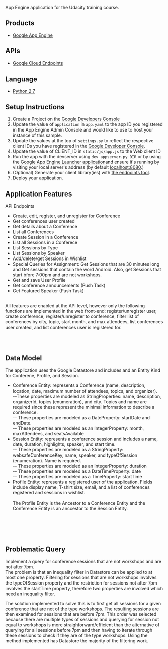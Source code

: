 App Engine application for the Udacity training course.

## Products
- [Google App Engine][1]

## APIs
- [Google Cloud Endpoints][3]

## Language
- [Python 2.7][2]

## Setup Instructions
1. Create a Project on the [Google Developers Console][4]
1. Update the value of `application` in `app.yaml` to the app ID you
   registered in the App Engine Admin Console and would like to use to host
   your instance of this sample.
1. Update the values at the top of `settings.py` to
   reflect the respective client IDs you have registered in the
   [Google Developer Console][4].
1. Update the value of CLIENT_ID in `static/js/app.js` to the Web client ID
1. Run the app with the devserver using `dev_appserver.py DIR` or by using the 
[Google App Engine Launcher application][5]and ensure it's running by visiting
 your local server's address (by default [localhost:8080][6].)
1. (Optional) Generate your client library(ies) with [the endpoints tool][7].
1. Deploy your application.

## Application Features
API Endpoints<br>
- Create, edit, register, and unregister for Conference <br>
- Get conferences user created <br>
- Get details about a Conference <br>
- List all Conferences <br>
- Create Session in a Conference <br>
- List all Sessions in a Conferece <br>
- List Sessions by Type <br>
- List Sessions by Speaker <br>
- Add/delete/get Sessions in Wishlist <br>
- Special Queries for Assignment: Get Sessions that are 30 minutes long and Get sessions that contain the word Android. Also, get Sessions that start bfore 7:00pm and are not workshops.<br>
- Get and save User Profile <br>
- Get conference announcements (Push Task) <br>
- Get Featured Speaker (Push Task) <br>
<br>
All features are enabled at the API level, however only the following functions are implemented in the web front-end: register/unregister user, create conference, register/unregister to conference, filter list of conferences by city, topic, start month, and max attendees, list conferences user created, and list conferences user is registered for.

<br><br>
## Data Model
The application uses the Google Datastore and includes and an Entity Kind for Conferene, Profile, and Session. <br>
- Conference Entity: represents a Conference (name, description, location, 
date, maximum number of attendees, topics, and organizer). <br>
--These properties are modeled as StringProperties: name, description, organizerId, topics (enumeration), and city. Topics and name are required since these represent the minimal information to describe a conference. <br>
-- These properties are modeled as a DateProperty: startDate and endDate.<br>
-- These properties are modeled as an IntegerProperty: month, maxAttendees, and seatsAvailable<br>
- Session Entity:  represents a conference session and includes a name, 
date, duration, highlights, speaker, and start time.<br>
-- These properties are modeled as a StringProperty: websafeConferenceKey, name, speaker, and typeOfSession (enumeration). Name is required.<br>
-- These properties are modeled as an IntegerProperty: duration<br>
-- These properties are modeled as a DateTimeProperty: date<br>
-- These properties are modeled as a TimeProperty: startTime<br>
- Profile Entity: represents a registered user of the application. Fields 
include display name, T-shirt size, email, and a list of conferences 
registered and sessions in wishlist. 
<br><br>
The Profile Entity is the Ancestor to a Conference Entity and the Conference Entity is an anccestor to the Session Entity.
<br>

<br><br>
## Problematic Query
Implement a query for conference sessions that are not workshops and are not after 7pm.
<br>
The problem is that an inequality filter in Datastore can be applied to at most one property. Filtering 
for sessions that are not workshops involves the typeOfSession property and the restriction for sessions
not after 7pm involves the startTime property, therefore two properties are involved which need an 
inequality filter.

The solution implemented to solve this is to first get all sessions for a given conference that are 
not of the type workshops. The resulting sessions are then examined for sessions that are before 7pm. This order was selected because there are multiple types of sessions and querying for session not equal to workshops is more straighforward/efficient than the alternative of querying for all sessions before 7pm and then having to iterate through these sessions to check if they are of the type workshops. Using the method implemented has Datastore the majority of the filtering work.

<br><br>

[1]: https://developers.google.com/appengine
[2]: http://python.org
[3]: https://developers.google.com/appengine/docs/python/endpoints/
[4]: https://console.developers.google.com/
[5]: https://cloud.google.com/appengine/downloads
[6]: https://localhost:8080/
[7]: https://developers.google.com/appengine/docs/python/endpoints/endpoints_tool
